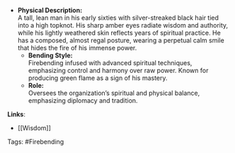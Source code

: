 - **Physical Description:**  
        A tall, lean man in his early sixties with silver-streaked black hair tied into a high topknot. His sharp amber eyes radiate wisdom and authority, while his lightly weathered skin reflects years of spiritual practice. He has a composed, almost regal posture, wearing a perpetual calm smile that hides the fire of his immense power.
    - **Bending Style:**  
        Firebending infused with advanced spiritual techniques, emphasizing control and harmony over raw power. Known for producing green flame as a sign of his mastery.
    - **Role:**  
        Oversees the organization’s spiritual and physical balance, emphasizing diplomacy and tradition.

**Links**:
- [[Wisdom]]

Tags:
#Firebending
